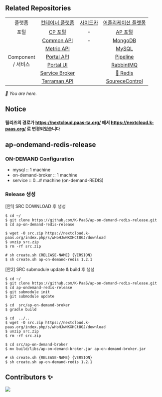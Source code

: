 ## Related Repositories

<table>
  <tr>
    <td colspan=2 align=center>플랫폼</td>
    <td colspan=2 align=center><a href="https://github.com/K-PaaS/cp-deployment">컨테이너 플랫폼</a></td>
    <td colspan=2 align=center><a href="https://github.com/K-PaaS/sidecar-deployment">사이드카</a></td>
    <td colspan=2 align=center><a href="https://github.com/K-PaaS/ap-deployment">어플리케이션 플랫폼</a></td>
  </tr>
  <tr>
    <td colspan=2 align=center>포털</td>
    <td colspan=2 align=center><a href="https://github.com/K-PaaS/cp-portal-release">CP 포털</a></td>
    <td colspan=2 align=center>-</td>
    <td colspan=2 align=center><a href="https://github.com/K-PaaS/portal-deployment">AP 포털</a></td>
  </tr>
  <tr align=center>
    <td colspan=2 rowspan=9>Component<br>/ 서비스</td>
    <td colspan=2><a href="https://github.com/K-PaaS/cp-portal-common-api">Common API</a></td>
    <td colspan=2>-</td>
    <td colspan=2><a href="https://github.com/K-PaaS/ap-mongodb-shard-release">MongoDB</a></td>
  </tr>
  <tr align=center>
    <td colspan=2><a href="https://github.com/K-PaaS/cp-metrics-api">Metric API</a></td>
    <td colspan=2>  </td>
    <td colspan=2><a href="https://github.com/K-PaaS/ap-mysql-release">MySQL</a></td>
  </tr>
  <tr align=center>
    <td colspan=2><a href="https://github.com/K-PaaS/cp-portal-api">Portal API</a></td>
    <td colspan=2>  </td>
    <td colspan=2><a href="https://github.com/K-PaaS/ap-pipeline-release">Pipeline</a></td>
  </tr>
  <tr align=center>
    <td colspan=2><a href="https://github.com/K-PaaS/cp-portal-ui">Portal UI</a></td>
    <td colspan=2>  </td>
    <td colspan=2><a href="https://github.com/K-PaaS/ap-rabbitmq-release">RabbintMQ</a></td>
  </tr>
  <tr align=center>
    <td colspan=2><a href="https://github.com/K-PaaS/cp-portal-service-broker">Service Broker</a></td>
    <td colspan=2>  </td>
    <td colspan=2><a href="https://github.com/K-PaaS/ap-on-demand-redis-release">🚩 Redis</a></td>
  </tr>
  <tr align=center>
    <td colspan=2><a href="https://github.com/K-PaaS/cp-terraman">Terraman API</a></td>
    <td colspan=2>  </td>
    <td colspan=2><a href="https://github.com/K-PaaS/ap-source-control-release">SoureceControl</a></td>
  </tr>
</table>
<i>🚩 You are here.</i>

## Notice
#### 릴리즈의 경로가 https://nextcloud.paas-ta.org/ 에서 https://nextcloud.k-paas.org/ 로 변경되었습니다  




  

  

## ap-ondemand-redis-release

### ON-DEMAND Configuration
- mysql :: 1 machine
- on-demand-broker :: 1 machine
- service :: 0...# machine (on-demand-REDIS)





### Release 생성

[안1] SRC DOWNLOAD 후 생성
````
$ cd ~/
$ git clone https://github.com/K-PaaS/ap-on-demand-redis-release.git
$ cd ap-on-demand-redis-release

$ wget -O src.zip https://nextcloud.k-paas.org/index.php/s/wHoHJwNKXHCt8GJ/download
$ unzip src.zip
$ rm -rf src.zip

# sh create.sh {RELEASE-NAME} {VERSION}
$ sh create.sh ap-on-demand-redis 1.2.1
````





[안2] SRC submodule update & build 후 생성
````
$ cd ~/
$ git clone https://github.com/K-PaaS/ap-on-demand-redis-release.git
$ cd ap-ondemand-redis-release
$ git submodule init
$ git submodule update

$ cd  src/ap-on-demand-broker
$ gradle build

$ cd  ../..
$ wget -O src.zip https://nextcloud.k-paas.org/index.php/s/wHoHJwNKXHCt8GJ/download
$ unzip src.zip
$ rm -rf src.zip

$ cd src/ap-on-demand-broker
$ mv build/libs/ap-on-demand-broker.jar ap-on-demand-broker.jar

# sh create.sh {RELEASE-NAME} {VERSION}
$ sh create.sh ap-on-demand-redis 1.2.1
````

## Contributors ✨
<a href="https://github.com/K-PaaS/ap-on-demand-redis-release/graphs/contributors">
  <img src="https://contrib.rocks/image?repo=K-PaaS/ap-on-demand-redis-release" />
</a>

